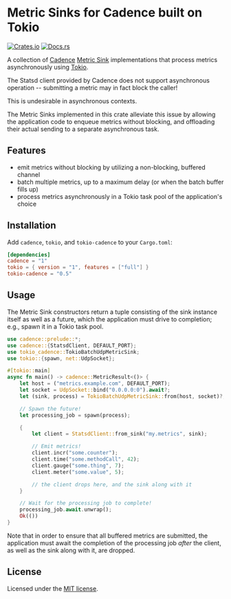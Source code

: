# Metric Sinks for Cadence built on Tokio

[![Crates.io](https://img.shields.io/crates/v/tokio-cadence.svg)](https://crates.io/crates/tokio-cadence/)
[![Docs.rs](https://docs.rs/tokio-cadence/badge.svg)](https://docs.rs/tokio-cadence/)

A collection of [Cadence](https://crates.io/crates/cadence/) [Metric Sink](https://docs.rs/cadence/0.29/cadence/trait.MetricSink.html)
implementations that process metrics asynchronously using [Tokio](https://crates.io/crates/tokio/).

The Statsd client provided by Cadence does not support asynchronous operation -- submitting a metric may in fact block the caller!

This is undesirable in asynchronous contexts.

The Metric Sinks implemented in this crate alleviate this issue by allowing the application code to enqueue
metrics without blocking, and offloading their actual sending to a separate asynchronous task.

## Features

- emit metrics without blocking by utilizing a non-blocking, buffered channel
- batch multiple metrics, up to a maximum delay (or when the batch buffer fills up)
- process metrics asynchronously in a Tokio task pool of the application's choice

## Installation

Add `cadence`, `tokio`, and `tokio-cadence` to your `Cargo.toml`:

```toml
[dependencies]
cadence = "1"
tokio = { version = "1", features = ["full"] }
tokio-cadence = "0.5"
```

## Usage

The Metric Sink constructors return a tuple consisting of the sink instance itself as well as a future,
which the application must drive to completion; e.g., spawn it in a Tokio task pool.

```rust
use cadence::prelude::*;
use cadence::{StatsdClient, DEFAULT_PORT};
use tokio_cadence::TokioBatchUdpMetricSink;
use tokio::{spawn, net::UdpSocket};

#[tokio::main]
async fn main() -> cadence::MetricResult<()> {
    let host = ("metrics.example.com", DEFAULT_PORT);
    let socket = UdpSocket::bind("0.0.0.0:0").await?;
    let (sink, process) = TokioBatchUdpMetricSink::from(host, socket)?;

    // Spawn the future!
    let processing_job = spawn(process);

    {
        let client = StatsdClient::from_sink("my.metrics", sink);

        // Emit metrics!
        client.incr("some.counter");
        client.time("some.methodCall", 42);
        client.gauge("some.thing", 7);
        client.meter("some.value", 5);

        // the client drops here, and the sink along with it
    }

    // Wait for the processing job to complete!
    processing_job.await.unwrap();
    Ok(())
}
```

Note that in order to ensure that all buffered metrics are submitted, the application must await
the completion of the processing job *after* the client, as well as the sink along with it, are dropped.

## License

Licensed under the [MIT license](LICENSE).
